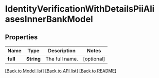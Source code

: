 # IdentityVerificationWithDetailsPiiAliasesInnerBankModel

## Properties
Name | Type | Description | Notes
------------ | ------------- | ------------- | -------------
**full** | **String** | The full name. | [optional] 

[[Back to Model list]](../README.md#documentation-for-models) [[Back to API list]](../README.md#documentation-for-api-endpoints) [[Back to README]](../README.md)


